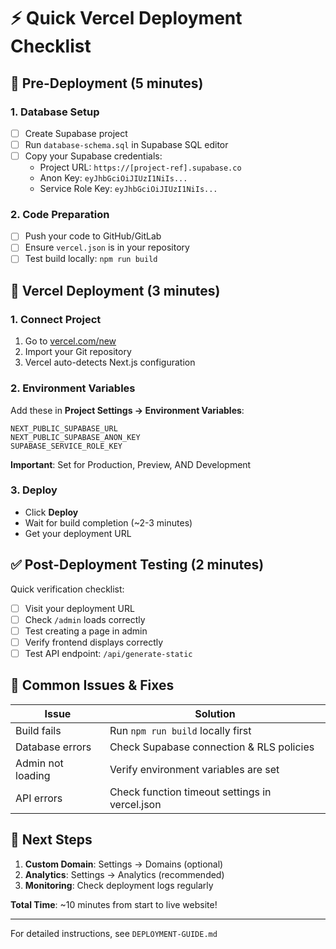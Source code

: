 # ⚡ Quick Vercel Deployment Checklist

## 🎯 Pre-Deployment (5 minutes)

### 1. Database Setup
- [ ] Create Supabase project
- [ ] Run `database-schema.sql` in Supabase SQL editor
- [ ] Copy your Supabase credentials:
  - Project URL: `https://[project-ref].supabase.co`
  - Anon Key: `eyJhbGciOiJIUzI1NiIs...`
  - Service Role Key: `eyJhbGciOiJIUzI1NiIs...`

### 2. Code Preparation
- [ ] Push your code to GitHub/GitLab
- [ ] Ensure `vercel.json` is in your repository
- [ ] Test build locally: `npm run build`

## 🚀 Vercel Deployment (3 minutes)

### 1. Connect Project
1. Go to [vercel.com/new](https://vercel.com/new)
2. Import your Git repository
3. Vercel auto-detects Next.js configuration

### 2. Environment Variables
Add these in **Project Settings → Environment Variables**:

```
NEXT_PUBLIC_SUPABASE_URL
NEXT_PUBLIC_SUPABASE_ANON_KEY
SUPABASE_SERVICE_ROLE_KEY
```

**Important**: Set for Production, Preview, AND Development

### 3. Deploy
- Click **Deploy**
- Wait for build completion (~2-3 minutes)
- Get your deployment URL

## ✅ Post-Deployment Testing (2 minutes)

Quick verification checklist:

- [ ] Visit your deployment URL
- [ ] Check `/admin` loads correctly
- [ ] Test creating a page in admin
- [ ] Verify frontend displays correctly
- [ ] Test API endpoint: `/api/generate-static`

## 🔧 Common Issues & Fixes

| Issue | Solution |
|-------|----------|
| Build fails | Run `npm run build` locally first |
| Database errors | Check Supabase connection & RLS policies |
| Admin not loading | Verify environment variables are set |
| API errors | Check function timeout settings in vercel.json |

## 📱 Next Steps

1. **Custom Domain**: Settings → Domains (optional)
2. **Analytics**: Settings → Analytics (recommended)
3. **Monitoring**: Check deployment logs regularly

**Total Time**: ~10 minutes from start to live website!

---

For detailed instructions, see `DEPLOYMENT-GUIDE.md` 
